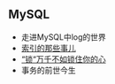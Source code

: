 ## MySQL
- 走进MySQL中log的世界
- [索引的那些事儿](./mysql/index.md)
- [“锁“万千不如锁住你的心](./mysql/lock.md)
- 事务的前世今生

